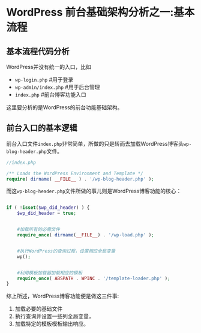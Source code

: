 # WordPress 前台基础架构分析之一:基本流程

## 基本流程代码分析

WordPress并没有统一的入口，比如

* `wp-login.php`    #用于登录
* `wp-admin/index.php`    #用于后台管理
* `index.php`    #前台博客功能入口

这里要分析的是WordPress的前台功能基础架构。


## 前台入口的基本逻辑


前台入口文件`index.php`非常简单，所做的只是转而去加载WordPress博客头`wp-blog-header.php`文件。

```PHP
//index.php

/** Loads the WordPress Environment and Template */
require( dirname( __FILE__ ) . '/wp-blog-header.php' );
```

而这`wp-blog-header.php`文件所做的事儿则是WordPress博客功能的核心：

```PHP

if ( !isset($wp_did_header) ) {
	$wp_did_header = true;


    #加载所有的必需文件
	require_once( dirname(__FILE__) . '/wp-load.php' );


    #执行WordPress的查询过程，设置相应全局变量
	wp();


    #利用模板加载器加载相应的模板
	require_once( ABSPATH . WPINC . '/template-loader.php' );
}
```

综上所述，WordPress博客功能便是做这三件事:

1. 加载必要的基础文件
2. 执行查询并设置一些列全局变量，
3. 加载特定的模板模板输出响应。

